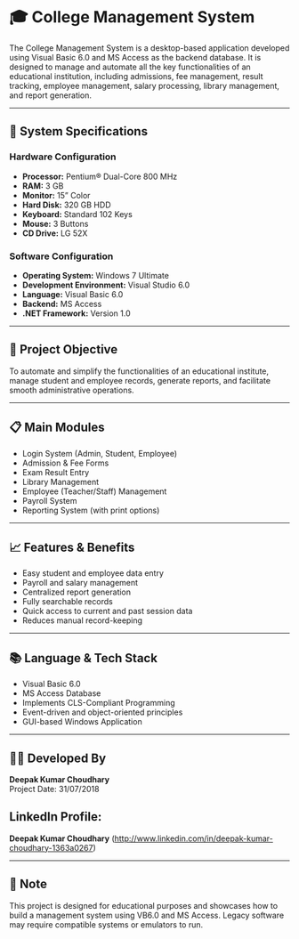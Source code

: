 # 🎓 College Management System

The College Management System is a desktop-based application developed using Visual Basic 6.0 and MS Access as the backend database. It is designed to manage and automate all the key functionalities of an educational institution, including admissions, fee management, result tracking, employee management, salary processing, library management, and report generation.

---

## 🔧 System Specifications

### Hardware Configuration
- **Processor:** Pentium® Dual-Core 800 MHz
- **RAM:** 3 GB
- **Monitor:** 15” Color
- **Hard Disk:** 320 GB HDD
- **Keyboard:** Standard 102 Keys
- **Mouse:** 3 Buttons
- **CD Drive:** LG 52X

### Software Configuration
- **Operating System:** Windows 7 Ultimate
- **Development Environment:** Visual Studio 6.0
- **Language:** Visual Basic 6.0
- **Backend:** MS Access
- **.NET Framework:** Version 1.0

---

## 🎯 Project Objective

To automate and simplify the functionalities of an educational institute, manage student and employee records, generate reports, and facilitate smooth administrative operations.

---

## 📋 Main Modules

- Login System (Admin, Student, Employee)
- Admission & Fee Forms
- Exam Result Entry
- Library Management
- Employee (Teacher/Staff) Management
- Payroll System
- Reporting System (with print options)

---

## 📈 Features & Benefits

- Easy student and employee data entry
- Payroll and salary management
- Centralized report generation
- Fully searchable records
- Quick access to current and past session data
- Reduces manual record-keeping

---

## 📚 Language & Tech Stack

- Visual Basic 6.0
- MS Access Database
- Implements CLS-Compliant Programming
- Event-driven and object-oriented principles
- GUI-based Windows Application

---

## 👨‍💻 Developed By

**Deepak Kumar Choudhary**  
Project Date: 31/07/2018

## LinkedIn Profile: 

**Deepak Kumar Choudhary** (http://www.linkedin.com/in/deepak-kumar-choudhary-1363a0267)

---

## 📌 Note

This project is designed for educational purposes and showcases how to build a management system using VB6.0 and MS Access. Legacy software may require compatible systems or emulators to run.

